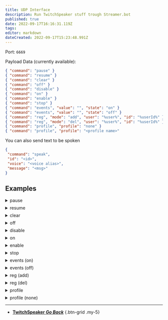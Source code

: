 ```yaml
---
title: UDP Interface
description: Run TwitchSpeaker stuff trough Streamer.bot
published: true
date: 2022-09-17T16:16:31.119Z
tags: 
editor: markdown
dateCreated: 2022-09-17T15:23:48.991Z
---
```


Port: `6669`

Payload Data (currently available):
```json
{ "command": "pause" }
{ "command": "resume" }
{ "command": "clear" }
{ "command": "off" }
{ "command": "disable" }
{ "command": "on" }
{ "command": "enable" }
{ "command": "stop" }
{ "command": "events", "value": "", "state": "on" }
{ "command": "events", "value": "", "state": "off" }
{ "command": "reg", "mode": "add", "user": "%user%", "id": "%userId%" }
{ "command": "reg", "mode": "del", "user": "%user%", "id": "%userId%" }
{ "command": "profile", "profile": "none" }
{ "command": "profile", "profile": "<profile name>" 
```

You can also send text to be spoken

 ```json
{
  "command": "speak",
  "id": "<id>",
  "voice": "<voice alias>",
  "message": "<msg>"
}
```

## Examples

<details style="margin: 0.5em 0em;">
<summary>pause</summary>
  
```json
{
  "command": "pause"
}
```
  
</details>

<details style="margin: 0.5em 0em;">
<summary>resume</summary>

```json
{
  "command": "resume"
}
```

</details>

<details style="margin: 0.5em 0em;">
<summary>clear</summary>

```json
{
  "command": "clear"
}
```

</details>

<details style="margin: 0.5em 0em;">
<summary>off</summary>
  
```json
{
  "command": "off"
}
```

</details>

<details style="margin: 0.5em 0em;">
<summary>disable</summary>

```json
{
  "command": "disable"
}
```

</details>

<details style="margin: 0.5em 0em;">
<summary>on</summary>

```json
{
  "command": "on"
}
```

</details>

<details style="margin: 0.5em 0em;">
<summary>enable</summary>

```json
{
  "command": "enable"
}
```

</details>

<details style="margin: 0.5em 0em;">
<summary>stop</summary>

```json
{
  "command": "stop"
}
```

</details>

<details style="margin: 0.5em 0em;">
<summary>events (on)</summary>

```json
{
  "command": "events",
  "value": "",
  "state": "on"
}
```

**Example:**
```json
{
  "command": "events",
  "value": "<event name>",
  "state": "on"
}
```

</details>

<details style="margin: 0.5em 0em;">
<summary>events (off)</summary>

```json
{
  "command": "events",
  "value": "",
  "state": "off"
}
```

**Example:**
```json
{
  "command": "events",
  "value": "<event name>",
  "state": "off"
}
```

</details>

<details style="margin: 0.5em 0em;">
<summary>reg (add)</summary>

```json
{
  "command": "reg",
  "mode": "add",
  "user": "",
  "id": ""
}
```

**Example:**
```json
{
  "command": "reg",
  "mode": "add",
  "user": "%user%",
  "id": "%userId%"
}
```

</details>

<details style="margin: 0.5em 0em;">
<summary>reg (del)</summary>

```json
{
  "command": "reg",
  "mode": "del",
  "user": "",
  "id": ""
}
```

**Example:**
```json
{
  "command": "reg",
  "mode": "del",
  "user": "%user%",
  "id": "%userId%"
}
```
</details>

<details style="margin: 0.5em 0em;">
<summary>profile</summary>

```json
{
  "command": "profile",
  "profile": ""
}
```

**Example:**
```json
{
  "command": "profile",
  "profile": "<profile name>"
}
```

</details>

<details style="margin: 0.5em 0em;">
<summary>profile (none)</summary>

```json
{
  "command": "profile", 
  "profile": "none"
}
```

</details>
  
***
- [<i class="mdi mdi-chevron-left"></i>**TwitchSpeaker *Go Back***](/en/TwitchSpeaker)
{.btn-grid .my-5}
